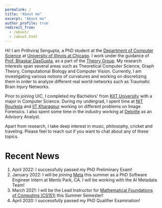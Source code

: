 ```yaml
---
permalink: /
title: "About me"
excerpt: "About me"
author_profile: true
redirect_from: 
  - /about/
  - /about.html
---
```


Hi! I am Prithviraj Sengupta, a PhD student at the [Department of Computer Science](https://cs.uic.edu/) at [University of Illinois at Chicago](https://www.uic.edu/). I work under the guidance of [Prof. Bhaskar DasGupta](https://www.cs.uic.edu/~dasgupta/), as a part of the [Theory Group](http://theory.cs.uic.edu/). My research interests span several areas such as Theoretical Computer Science, Graph Theory, Computational Biology and Computer Vision. Currently, I am investigating various notions of curvatures and working on discretizing them in order to analyze different real world networks such as Traumatic Brain Injury Networks.


Prior to joining UIC, I completed my Bachelors' from [KIIT University](https://kiit.ac.in/) with a major in Computer Science. During my undergrad, I spent time at [NIT Rourkela](https://www.nitrkl.ac.in/) and [IIT Kharagpur](http://www.iitkgp.ac.in/) working on different problems on Image Forensics. I also spent some time in the industry working at [Deloitte](https://en.wikipedia.org/wiki/Deloitte) as an Advisory Analyst.


Apart from research, I take deep interest in music, philosophy, cricket and traveling. Please feel to reach out if you want to chat about any of these topics.

Recent News
======
1. April 2022: I successfully passed my PhD Preliminary Exam!
1. January 2022: I will be joining [Meta](https://about.facebook.com/meta/) this summer as a PhD Software Engineer Intern at Menlo Park, CA. I will be working with the AI Metadata Team!
1. March 2021: I will be the Lead Instructor for [Mathematical Foundations of Computing (CS151)](https://catalog.uic.edu/all-course-descriptions/cs/) this Summer Semester!
1. April 2020: I successfully passed my PhD Qualifier Examination!





